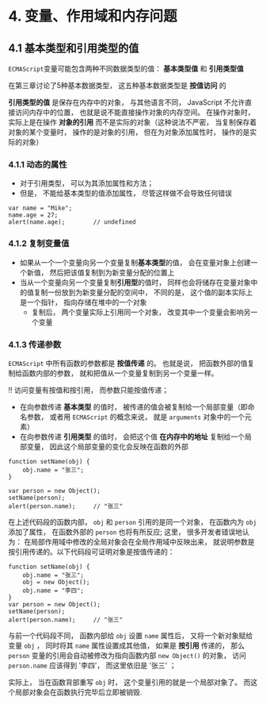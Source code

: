# 4. 变量、作用域和内存问题

## 4.1 基本类型和引用类型的值

`ECMAScript`变量可能包含两种不同数据类型的值： **基本类型值** 和 **引用类型值**

在第三章讨论了5种基本数据类型， 这五种基本数据类型是 **按值访问** 的

**引用类型的值** 是保存在内存中的对象， 与其他语言不同， JavaScript 不允许直接访问内存中的位置， 也就是说不能直接操作对象的内存空间。 在操作对象时， 实际上是在操作 **对象的引用** 而不是实际的对象（这种说法不严密， 当复制保存着对象的某个变量时， 操作的是对象的引用， 但在为对象添加属性时， 操作的是实际的对象）

### 4.1.1 动态的属性

- 对于引用类型， 可以为其添加属性和方法；
- 但是， 不能给基本类型的值添加属性， 尽管这样做不会导致任何错误
```
var name = "Mike";
name.age = 27;
alert(name.age);        // undefined
```

### 4.1.2 复制变量值
- 如果从一个一个变量向另一个变量复制**基本类型**的值， 会在变量对象上创建一个新值， 然后把该值复制到为新变量分配的位置上
- 当从一个变量向另一个变量复制**引用型**的值时， 同样也会将储存在变量对象中的值复制一份放到为新变量分配的空间中， 不同的是， 这个值的副本实际上是一个指针， 指向存储在堆中的一个对象
    - 复制后， 两个变量实际上引用同一个对象， 改变其中一个变量会影响另一个变量

### 4.1.3 传递参数

`ECMAScript` 中所有函数的参数都是 **按值传递** 的。 也就是说， 把函数外部的值复制给函数内部的参数， 就和把值从一个变量复制到另一个变量一样。

!! 访问变量有按值和按引用， 而参数只能按值传递；
- 在向参数传递 **基本类型** 的值时， 被传递的值会被复制给一个局部变量（即命名参数， 或者用 `ECMAScript` 的概念来说， 就是 `arguments` 对象中的一个元素）
- 在向参数传递 **引用类型** 的值时， 会把这个值 **在内存中的地址** 复制给一个局部变量， 因此这个局部变量的变化会反映在函数的外部

```
function setName(obj) {
    obj.name = "张三";
}

var person = new Object();
setName(person);
alert(person.name);     // "张三"
```
在上述代码段的函数内部， `obj` 和 `person` 引用的是同一个对象， 在函数内为 `obj` 添加了属性， 在函数外部的 `person` 也将有所反应; 这里， 很多开发者错误地认为： 在局部作用域中修改的全局对象会在全局作用域中反映出来， 就说明参数是按引用传递的。以下代码段可证明对象是按值传递的：
```
function setName(obj) {
    obj.name = "张三";
    obj = new Object();
    obj.name = "李四";
}
var person = new Object();
setName(person);
alert(person.name);     // "张三"
```
与前一个代码段不同， 函数内部给 `obj` 设置 `name` 属性后， 又将一个新对象赋给变量 `obj` ， 同时将其 `name` 属性设置成其他值， 如果是 **按引用** 传递的， 那么 `person` 变量的引用会自动被修改为指向函数内部 `new Object()` 的对象， 访问 `person.name` 应该得到 '李四'， 而这里依旧是 '张三' ；

实际上， 当在函数背部重写 `obj` 时， 这个变量引用的就是一个局部对象了。 而这个局部对象会在函数执行完毕后立即被销毁.